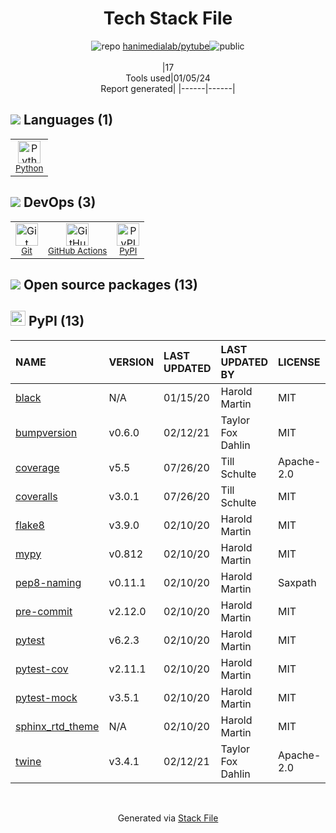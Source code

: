 <!--
&lt;--- Readme.md Snippet without images Start ---&gt;
## Tech Stack
hanimedialab/pytube is built on the following main stack:

- [Python](https://www.python.org) – Languages
- [GitHub Actions](https://github.com/features/actions) – Continuous Integration

Full tech stack [here](/techstack.md)

&lt;--- Readme.md Snippet without images End ---&gt;

&lt;--- Readme.md Snippet with images Start ---&gt;
## Tech Stack
hanimedialab/pytube is built on the following main stack:

- <img width='25' height='25' src='https://img.stackshare.io/service/993/pUBY5pVj.png' alt='Python'/> [Python](https://www.python.org) – Languages
- <img width='25' height='25' src='https://img.stackshare.io/service/11563/actions.png' alt='GitHub Actions'/> [GitHub Actions](https://github.com/features/actions) – Continuous Integration

Full tech stack [here](/techstack.md)

&lt;--- Readme.md Snippet with images End ---&gt;
-->
<div align="center">

# Tech Stack File
![](https://img.stackshare.io/repo.svg "repo") [hanimedialab/pytube](https://github.com/hanimedialab/pytube)![](https://img.stackshare.io/public_badge.svg "public")
<br/><br/>
|17<br/>Tools used|01/05/24 <br/>Report generated|
|------|------|
</div>

## <img src='https://img.stackshare.io/languages.svg'/> Languages (1)
<table><tr>
  <td align='center'>
  <img width='36' height='36' src='https://img.stackshare.io/service/993/pUBY5pVj.png' alt='Python'>
  <br>
  <sub><a href="https://www.python.org">Python</a></sub>
  <br>
  <sub></sub>
</td>

</tr>
</table>

## <img src='https://img.stackshare.io/devops.svg'/> DevOps (3)
<table><tr>
  <td align='center'>
  <img width='36' height='36' src='https://img.stackshare.io/service/1046/git.png' alt='Git'>
  <br>
  <sub><a href="http://git-scm.com/">Git</a></sub>
  <br>
  <sub></sub>
</td>

<td align='center'>
  <img width='36' height='36' src='https://img.stackshare.io/service/11563/actions.png' alt='GitHub Actions'>
  <br>
  <sub><a href="https://github.com/features/actions">GitHub Actions</a></sub>
  <br>
  <sub></sub>
</td>

<td align='center'>
  <img width='36' height='36' src='https://img.stackshare.io/service/12572/-RIWgodF_400x400.jpg' alt='PyPI'>
  <br>
  <sub><a href="https://pypi.org/">PyPI</a></sub>
  <br>
  <sub></sub>
</td>

</tr>
</table>


## <img src='https://img.stackshare.io/group.svg' /> Open source packages (13)</h2>

## <img width='24' height='24' src='https://img.stackshare.io/service/12572/-RIWgodF_400x400.jpg'/> PyPI (13)

|NAME|VERSION|LAST UPDATED|LAST UPDATED BY|LICENSE|VULNERABILITIES|
|:------|:------|:------|:------|:------|:------|
|[black](https://pypi.org/project/black)|N/A|01/15/20|Harold Martin |MIT|N/A|
|[bumpversion](https://pypi.org/project/bumpversion)|v0.6.0|02/12/21|Taylor Fox Dahlin |MIT|N/A|
|[coverage](https://pypi.org/project/coverage)|v5.5|07/26/20|Till Schulte |Apache-2.0|N/A|
|[coveralls](https://pypi.org/project/coveralls)|v3.0.1|07/26/20|Till Schulte |MIT|N/A|
|[flake8](https://pypi.org/project/flake8)|v3.9.0|02/10/20|Harold Martin |MIT|N/A|
|[mypy](https://pypi.org/project/mypy)|v0.812|02/10/20|Harold Martin |MIT|N/A|
|[pep8-naming](https://pypi.org/project/pep8-naming)|v0.11.1|02/10/20|Harold Martin |Saxpath|N/A|
|[pre-commit](https://pypi.org/project/pre-commit)|v2.12.0|02/10/20|Harold Martin |MIT|N/A|
|[pytest](https://pypi.org/project/pytest)|v6.2.3|02/10/20|Harold Martin |MIT|N/A|
|[pytest-cov](https://pypi.org/project/pytest-cov)|v2.11.1|02/10/20|Harold Martin |MIT|N/A|
|[pytest-mock](https://pypi.org/project/pytest-mock)|v3.5.1|02/10/20|Harold Martin |MIT|N/A|
|[sphinx_rtd_theme](https://pypi.org/project/sphinx_rtd_theme)|N/A|02/10/20|Harold Martin |MIT|N/A|
|[twine](https://pypi.org/project/twine)|v3.4.1|02/12/21|Taylor Fox Dahlin |Apache-2.0|N/A|

<br/>
<div align='center'>

Generated via [Stack File](https://github.com/marketplace/stack-file)
